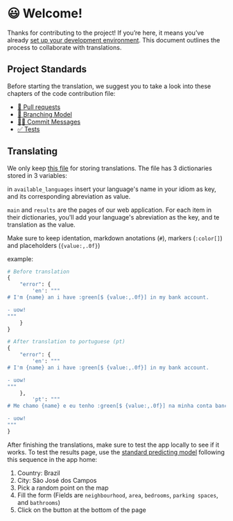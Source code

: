 #  😃 Welcome!

Thanks for contributing to the project! If you’re here, it means you’ve already [set up your development environment](../../README.md#getting-started-locally). This document outlines the process to collaborate with translations.

## Project Standards

Before starting the translation, we suggest you to take a look into these chapters of the code contribution file:

- [🔀 Pull requests](./code.md#🔀-pull-requests)
- [🌿 Branching Model](./code.md#🌿-branching-model)
- [🧑‍💻 Commit Messages](./code.md#🧑‍💻-commit-messages)
- [✅ Tests](./code.md#✅-tests)

## Translating

We only keep [this file](../../app/translations.py) for storing translations. The file has 3 dictionaries stored in 3 variables:

in `available_languages` insert your language's name in your idiom as key, and its corresponding abreviation as value.

`main` and `results` are the pages of our web application. For each item in their dictionaries, you'll add your language's abreviation as the key, and te translation as the value.

Make sure to keep identation, markdown anotations (`#`), markers (`:color[]`) and placeholders (`{value:,.0f}`)

example:

```python
# Before translation
{
    "error": {
        'en': """
# I'm {name} an i have :green[$ {value:,.0f}] in my bank account.

- uow!
"""
    }
}

# After translation to portuguese (pt)
{
    "error": {
        'en': """
# I'm {name} an i have :green[$ {value:,.0f}] in my bank account.

- uow!
"""
    },
        'pt': """
# Me chamo {name} e eu tenho :green[$ {value:,.0f}] na minha conta bancária.

- uow!
"""
}
```

After finishing the translations, make sure to test the app locally to see if it works. To test the results page, use the [standard predicting model](../database.md#dev-database) following this sequence in the app home:

1. Country: Brazil
2. City: São José dos Campos
3. Pick a random point on the map
4. Fill the form (Fields are `neighbourhood`, `area`, `bedrooms`, `parking spaces`, and `bathrooms`)
5. Click on the button at the bottom of the page